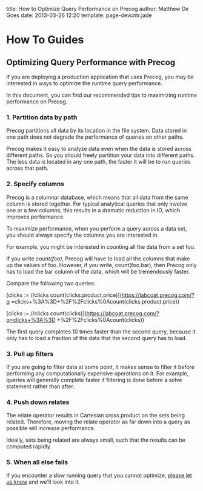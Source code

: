 title: How to Optimize Query Performance on Precog
author: Matthew De Goes 
date: 2013-03-26 12:20 
template: page-devcntr.jade

# How To Guides

## Optimizing Query Performance with Precog

If you are deploying a production application that uses Precog, you may be
interested in ways to optimize the runtime query performance.

In this document, you can find our recommended tips to maximizing runtime
performance on Precog.

### 1. Partition data by path

Precog partitions all data by its location in the file system. Data stored in
one path does not degrade the performance of queries on other paths.

Precog makes it easy to analyze data even when the data is stored across
different paths. So you should freely partition your data into different
paths. The less data is located in any one path, the faster it will be to run
queries across that path.

### 2. Specify columns

Precog is a columnar database, which means that all data from the same column
is stored together. For typical analytical queries that only involve one or a
few columns, this results in a dramatic reduction in IO, which improves
performance.

To maximize performance, when you perform a query across a data set, you
should always specify the columns you are interested in.

For example, you might be interested in counting all the data from a set foo.

If you write *count(foo)*, Precog will have to load all the columns that make up
the values of foo. However, if you write, count(foo.bar), then Precog only has
to load the bar column of the data, which will be tremendously faster.

Compare the following two queries:

[clicks := //clicks count(clicks.product.price)](https://labcoat.precog.com/?q
=clicks+%3A%3D+%2F%2Fclicks%0Acount(clicks.product.price))

[clicks := //clicks count(clicks)](https://labcoat.precog.com/?q=clicks+%3A%3D
+%2F%2Fclicks%0Acount(clicks))

The first query completes 10 times faster than the second query, because it
only has to load a fraction of the data that the second query has to load.

### 3. Pull up filters

If you are going to filter data at some point, it makes sense to filter it
before performing any computationally expensive operations on it. For example,
queries will generally complete faster if filtering is done before a solve
statement rather than after.

### 4. Push down relates

The relate operator results in Cartesian cross product on the sets being
related. Therefore, moving the relate operator as far down into a query as
possible will increase performance.

Ideally, sets being related are always small, such that the results can be
computed rapidly.

### 5. When all else fails

If you encounter a slow running query that you cannot optimize, [please let us
know](/about/contact-us/) and we'll look into it.

